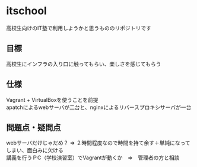 # itschool
高校生向けのIT塾で利用しようかと思うもののリポジトリです


## 目標
高校生にインフラの入り口に触ってもらい、楽しさを感じてもらう

## 仕様
Vagrant + VirtualBoxを使うことを前提<br>
apatchによるwebサーバが二台と、nginxによるリバースプロキシサーバが一台


## 問題点・疑問点
webサーバだけじゃだめ？ => ２時間程度なので時間を持て余す＋単純になってしまい、面白みに欠ける<br>
講義を行うＰC（学校演習室）でVagrantが動くか　=>　管理者の方と相談
